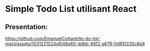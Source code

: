 # Simple Todo List utilisant React

## Presentation:




https://github.com/EmanuelCottarel/to-do-list-react/assets/103122152/bd546e60-ddbb-49f2-a679-0d85f235c8d4

